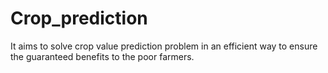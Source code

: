 # Crop_prediction
It aims to solve crop value prediction problem in an efficient way to ensure the guaranteed benefits to the poor farmers.
